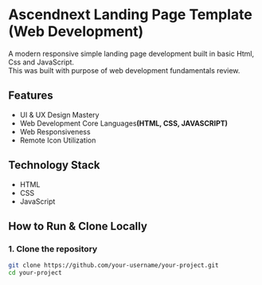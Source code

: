 <h1>Ascendnext Landing Page Template (Web Development)</h1>
<p>A modern responsive simple landing page development built in basic Html, Css and JavaScript.<br>This was built with purpose of web development fundamentals review.</p>

<h2>Features</h2>

<ul>
  <li>UI & UX Design Mastery</li>
  <li>Web Development Core Languages<b>(HTML, CSS, JAVASCRIPT)</b></li>
  <li>Web Responsiveness</li>
  <li>Remote Icon Utilization</li>
</ul>

<h2>Technology Stack</h2>
<ul>
  <li>HTML</li>
  <li>CSS</li>
  <li>JavaScript</li>
</ul>

## How to Run & Clone Locally

### 1. Clone the repository

```bash
git clone https://github.com/your-username/your-project.git
cd your-project
```
